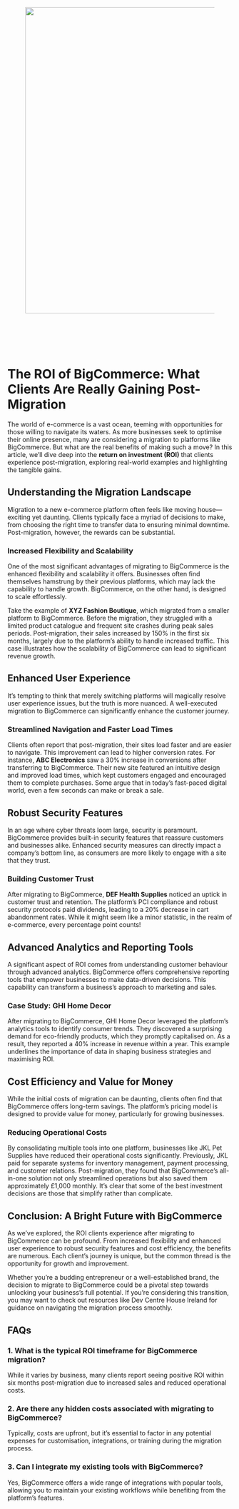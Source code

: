 
<div class="wp-block-columns alignwide is-layout-flex wp-container-core-columns-is-layout-8ba3830c wp-block-columns-is-layout-flex" style="margin-top:0;margin-bottom:0;padding-right:0;padding-left:0">
<div class="wp-block-column is-layout-flow wp-block-column-is-layout-flow" style="flex-basis:70%">
<div class="wp-block-group has-global-padding is-layout-constrained wp-block-group-is-layout-constrained"><figure class="alignwide wp-block-post-featured-image" style="padding-bottom:2vh;"><img alt="" class="attachment-post-thumbnail size-post-thumbnail wp-post-image" decoding="async" fetchpriority="high" height="686" sizes="(max-width: 1200px) 100vw, 1200px" src="https://www.devcentrehouse.eu/blogs/wp-content/uploads/2025/08/featured-1754397311592.jpg" srcset="https://www.devcentrehouse.eu/blogs/wp-content/uploads/2025/08/featured-1754397311592.jpg 1200w, https://www.devcentrehouse.eu/blogs/wp-content/uploads/2025/08/featured-1754397311592-300x172.jpg 300w, https://www.devcentrehouse.eu/blogs/wp-content/uploads/2025/08/featured-1754397311592-1024x585.jpg 1024w, https://www.devcentrehouse.eu/blogs/wp-content/uploads/2025/08/featured-1754397311592-768x439.jpg 768w" style="border-radius:0px;object-fit:cover;" width="1200"/></figure>
<h1 class="alignwide wp-block-post-title has-x-large-font-size">The ROI of BigCommerce: What Clients Are Really Gaining Post-Migration</h1>
<div aria-hidden="true" class="wp-block-spacer" style="height:var(--wp--preset--spacing--10)"></div>
</div>
<div class="wp-block-group has-global-padding is-layout-constrained wp-block-group-is-layout-constrained"><div class="entry-content alignwide wp-block-post-content has-global-padding is-layout-constrained wp-container-core-post-content-is-layout-a5dd074b wp-block-post-content-is-layout-constrained"><p>The world of e-commerce is a vast ocean, teeming with opportunities for those willing to navigate its waters. As more businesses seek to optimise their online presence, many are considering a migration to platforms like BigCommerce. But what are the real benefits of making such a move? In this article, we’ll dive deep into the <strong>return on investment (ROI)</strong> that clients experience post-migration, exploring real-world examples and highlighting the tangible gains.</p>
<h2>Understanding the Migration Landscape</h2>
<p>Migration to a new e-commerce platform often feels like moving house—exciting yet daunting. Clients typically face a myriad of decisions to make, from choosing the right time to transfer data to ensuring minimal downtime. Post-migration, however, the rewards can be substantial.</p>
<h3>Increased Flexibility and Scalability</h3>
<p>One of the most significant advantages of migrating to BigCommerce is the enhanced flexibility and scalability it offers. Businesses often find themselves hamstrung by their previous platforms, which may lack the capability to handle growth. BigCommerce, on the other hand, is designed to scale effortlessly.</p>
<p>Take the example of <strong>XYZ Fashion Boutique</strong>, which migrated from a smaller platform to BigCommerce. Before the migration, they struggled with a limited product catalogue and frequent site crashes during peak sales periods. Post-migration, their sales increased by 150% in the first six months, largely due to the platform’s ability to handle increased traffic. This case illustrates how the scalability of BigCommerce can lead to significant revenue growth.</p>
<h2>Enhanced User Experience</h2>
<p>It’s tempting to think that merely switching platforms will magically resolve user experience issues, but the truth is more nuanced. A well-executed migration to BigCommerce can significantly enhance the customer journey.</p>
<h3>Streamlined Navigation and Faster Load Times</h3>
<p>Clients often report that post-migration, their sites load faster and are easier to navigate. This improvement can lead to higher conversion rates. For instance, <strong>ABC Electronics</strong> saw a 30% increase in conversions after transferring to BigCommerce. Their new site featured an intuitive design and improved load times, which kept customers engaged and encouraged them to complete purchases. Some argue that in today’s fast-paced digital world, even a few seconds can make or break a sale.</p>
<h2>Robust Security Features</h2>
<p>In an age where cyber threats loom large, security is paramount. BigCommerce provides built-in security features that reassure customers and businesses alike. Enhanced security measures can directly impact a company’s bottom line, as consumers are more likely to engage with a site that they trust.</p>
<h3>Building Customer Trust</h3>
<p>After migrating to BigCommerce, <strong>DEF Health Supplies</strong> noticed an uptick in customer trust and retention. The platform’s PCI compliance and robust security protocols paid dividends, leading to a 20% decrease in cart abandonment rates. While it might seem like a minor statistic, in the realm of e-commerce, every percentage point counts!</p>
<h2>Advanced Analytics and Reporting Tools</h2>
<p>A significant aspect of ROI comes from understanding customer behaviour through advanced analytics. BigCommerce offers comprehensive reporting tools that empower businesses to make data-driven decisions. This capability can transform a business’s approach to marketing and sales.</p>
<h3>Case Study: GHI Home Decor</h3>
<p>After migrating to BigCommerce, GHI Home Decor leveraged the platform’s analytics tools to identify consumer trends. They discovered a surprising demand for eco-friendly products, which they promptly capitalised on. As a result, they reported a 40% increase in revenue within a year. This example underlines the importance of data in shaping business strategies and maximising ROI.</p>
<h2>Cost Efficiency and Value for Money</h2>
<p>While the initial costs of migration can be daunting, clients often find that BigCommerce offers long-term savings. The platform’s pricing model is designed to provide value for money, particularly for growing businesses.</p>
<h3>Reducing Operational Costs</h3>
<p>By consolidating multiple tools into one platform, businesses like JKL Pet Supplies have reduced their operational costs significantly. Previously, JKL paid for separate systems for inventory management, payment processing, and customer relations. Post-migration, they found that BigCommerce’s all-in-one solution not only streamlined operations but also saved them approximately £1,000 monthly. It’s clear that some of the best investment decisions are those that simplify rather than complicate.</p>
<h2>Conclusion: A Bright Future with BigCommerce</h2>
<p>As we’ve explored, the ROI clients experience after migrating to BigCommerce can be profound. From increased flexibility and enhanced user experience to robust security features and cost efficiency, the benefits are numerous. Each client’s journey is unique, but the common thread is the opportunity for growth and improvement.</p>
<p>Whether you’re a budding entrepreneur or a well-established brand, the decision to migrate to BigCommerce could be a pivotal step towards unlocking your business’s full potential. If you’re considering this transition, you may want to check out resources like Dev Centre House Ireland for guidance on navigating the migration process smoothly.</p>
<h2>FAQs</h2>
<h3>1. What is the typical ROI timeframe for BigCommerce migration?</h3>
<p>While it varies by business, many clients report seeing positive ROI within six months post-migration due to increased sales and reduced operational costs.</p>
<h3>2. Are there any hidden costs associated with migrating to BigCommerce?</h3>
<p>Typically, costs are upfront, but it’s essential to factor in any potential expenses for customisation, integrations, or training during the migration process.</p>
<h3>3. Can I integrate my existing tools with BigCommerce?</h3>
<p>Yes, BigCommerce offers a wide range of integrations with popular tools, allowing you to maintain your existing workflows while benefiting from the platform’s features.</p>
</div></div>
</div>
<div class="wp-block-column is-layout-flow wp-block-column-is-layout-flow" style="flex-basis:30%"></div>
</div>
